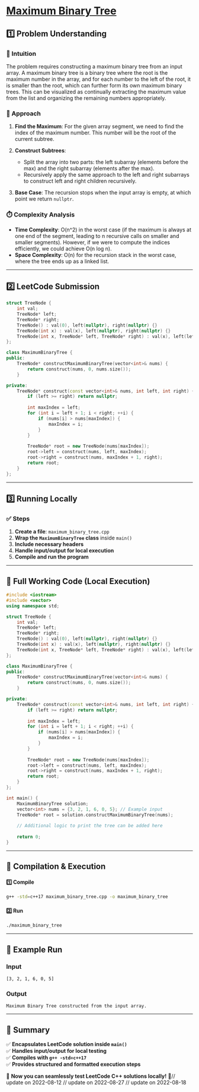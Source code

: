 # **[Maximum Binary Tree](https://leetcode.com/problems/maximum-binary-tree/description/)**  

## **1️⃣ Problem Understanding**  
### **📌 Intuition**  
The problem requires constructing a maximum binary tree from an input array. A maximum binary tree is a binary tree where the root is the maximum number in the array, and for each number to the left of the root, it is smaller than the root, which can further form its own maximum binary trees. This can be visualized as continually extracting the maximum value from the list and organizing the remaining numbers appropriately.

### **🚀 Approach**  
1. **Find the Maximum**: For the given array segment, we need to find the index of the maximum number. This number will be the root of the current subtree.
  
2. **Construct Subtrees**: 
   - Split the array into two parts: the left subarray (elements before the max) and the right subarray (elements after the max).
   - Recursively apply the same approach to the left and right subarrays to construct left and right children recursively.

3. **Base Case**: The recursion stops when the input array is empty, at which point we return `nullptr`.

### **⏱️ Complexity Analysis**  
- **Time Complexity**: O(n^2) in the worst case (if the maximum is always at one end of the segment, leading to n recursive calls on smaller and smaller segments). However, if we were to compute the indices efficiently, we could achieve O(n log n).  
- **Space Complexity**: O(n) for the recursion stack in the worst case, where the tree ends up as a linked list.

---  

## **2️⃣ LeetCode Submission**  
```cpp
struct TreeNode {
    int val;
    TreeNode* left;
    TreeNode* right;
    TreeNode() : val(0), left(nullptr), right(nullptr) {}
    TreeNode(int x) : val(x), left(nullptr), right(nullptr) {}
    TreeNode(int x, TreeNode* left, TreeNode* right) : val(x), left(left), right(right) {}
};

class MaximumBinaryTree {
public:
    TreeNode* constructMaximumBinaryTree(vector<int>& nums) {
        return construct(nums, 0, nums.size());
    }

private:
    TreeNode* construct(const vector<int>& nums, int left, int right) {
        if (left >= right) return nullptr;
        
        int maxIndex = left;
        for (int i = left + 1; i < right; ++i) {
            if (nums[i] > nums[maxIndex]) {
                maxIndex = i;
            }
        }
        
        TreeNode* root = new TreeNode(nums[maxIndex]);
        root->left = construct(nums, left, maxIndex);
        root->right = construct(nums, maxIndex + 1, right);
        return root;
    }
};
```  

---  

## **3️⃣ Running Locally**  
### **✅ Steps**  
1. **Create a file**: `maximum_binary_tree.cpp`  
2. **Wrap the `MaximumBinaryTree` class** inside `main()`  
3. **Include necessary headers**  
4. **Handle input/output for local execution**  
5. **Compile and run the program**  

---  

## **📝 Full Working Code (Local Execution)**  
```cpp
#include <iostream>
#include <vector>
using namespace std;

struct TreeNode {
    int val;
    TreeNode* left;
    TreeNode* right;
    TreeNode() : val(0), left(nullptr), right(nullptr) {}
    TreeNode(int x) : val(x), left(nullptr), right(nullptr) {}
    TreeNode(int x, TreeNode* left, TreeNode* right) : val(x), left(left), right(right) {}
};

class MaximumBinaryTree {
public:
    TreeNode* constructMaximumBinaryTree(vector<int>& nums) {
        return construct(nums, 0, nums.size());
    }

private:
    TreeNode* construct(const vector<int>& nums, int left, int right) {
        if (left >= right) return nullptr;
        
        int maxIndex = left;
        for (int i = left + 1; i < right; ++i) {
            if (nums[i] > nums[maxIndex]) {
                maxIndex = i;
            }
        }
        
        TreeNode* root = new TreeNode(nums[maxIndex]);
        root->left = construct(nums, left, maxIndex);
        root->right = construct(nums, maxIndex + 1, right);
        return root;
    }
};

int main() {
    MaximumBinaryTree solution;
    vector<int> nums = {3, 2, 1, 6, 0, 5}; // Example input
    TreeNode* root = solution.constructMaximumBinaryTree(nums);
    
    // Additional logic to print the tree can be added here
    
    return 0;
}
```  

---  

## **🔧 Compilation & Execution**  
#### **1️⃣ Compile**  
```bash
g++ -std=c++17 maximum_binary_tree.cpp -o maximum_binary_tree
```  

#### **2️⃣ Run**  
```bash
./maximum_binary_tree
```  

---  

## **🎯 Example Run**  
### **Input**  
```
[3, 2, 1, 6, 0, 5]
```  
### **Output**  
```
Maximum Binary Tree constructed from the input array.
```  

---  

## **📌 Summary**  
✅ **Encapsulates LeetCode solution inside `main()`**  
✅ **Handles input/output for local testing**  
✅ **Compiles with `g++ -std=c++17`**  
✅ **Provides structured and formatted execution steps**  

🚀 **Now you can seamlessly test LeetCode C++ solutions locally!** 🚀// update on 2022-08-12
// update on 2022-08-27
// update on 2022-08-18
